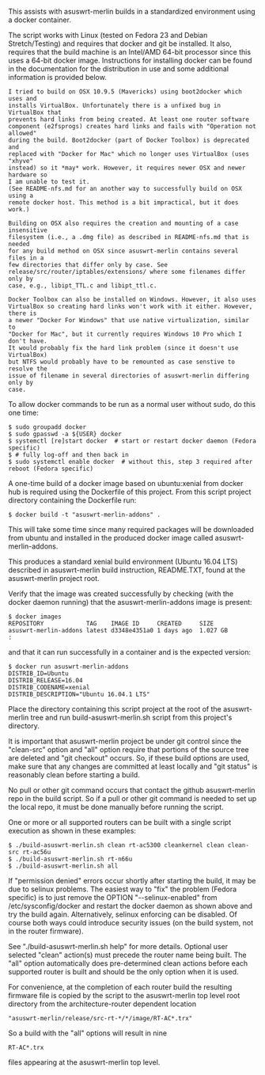 This assists with asuswrt-merlin builds in a standardized environment using
a docker container.

The script works with Linux (tested on Fedora 23 and Debian Stretch/Testing) and
requires that docker and git be installed. It also, requires that the build 
machine is an Intel/AMD 64-bit processor since this uses a 64-bit docker image.
Instructions for installing docker can be found in the documentation for the 
distribution in use and some additional information is provided below.
```
I tried to build on OSX 10.9.5 (Mavericks) using boot2docker which uses and
installs VirtualBox. Unfortunately there is a unfixed bug in VirtualBox that
prevents hard links from being created. At least one router software
component (e2fsprogs) creates hard links and fails with "Operation not allowed"
during the build. Boot2docker (part of Docker Toolbox) is deprecated and
replaced with "Docker for Mac" which no longer uses VirtualBox (uses "xhyve"
instead) so it *may* work. However, it requires newer OSX and newer hardware so
I am unable to test it.
(See README-nfs.md for an another way to successfully build on OSX using a
remote docker host. This method is a bit impractical, but it does work.)

Building on OSX also requires the creation and mounting of a case insensitive
filesystem (i.e., a .dmg file) as described in README-nfs.md that is needed
for any build method on OSX since asuswrt-merlin contains several files in a
few directories that differ only by case. See
release/src/router/iptables/extensions/ where some filenames differ only by
case, e.g., libipt_TTL.c and libipt_ttl.c.

Docker Toolbox can also be installed on Windows. However, it also uses
VirtualBox so creating hard links won't work with it either. However, there is
a newer "Docker For Windows" that use native virtualization, similar to
"Docker for Mac", but it currently requires Windows 10 Pro which I don't have.
It would probably fix the hard link problem (since it doesn't use VirtualBox)
but NTFS would probably have to be remounted as case senstive to resolve the
issue of filename in several directories of asuswrt-merlin differing only by
case.
```
To allow docker commands to be run as a normal user without sudo, do this one
time:
```
$ sudo groupadd docker
$ sudo gpasswd -a ${USER} docker
$ systemctl [re]start docker  # start or restart docker daemon (Fedora specific)
$ # fully log-off and then back in
$ sudo systemctl enable docker  # without this, step 3 required after reboot (Fedora specific)
```
A one-time build of a docker image based on ubuntu:xenial from
docker hub is required using the Dockerfile of this project. From this script 
project directory containing the Dockerfile run:
```
$ docker build -t "asuswrt-merlin-addons" .
```
This will take some time since many required packages will be downloaded from
ubuntu and installed in the produced docker image called asuswrt-merlin-addons.

This produces a standard xenial build environment (Ubuntu 16.04 LTS) described
in asuswrt-merlin build instruction, README.TXT, found at the asuswrt-merlin
project root.

Verify that the image was created successfully by checking (with the docker
daemon running) that the asuswrt-merlin-addons image is present:
```
$ docker images
REPOSITORY            TAG    IMAGE ID     CREATED     SIZE
asuswrt-merlin-addons latest d3348e4351a0 1 days ago  1.027 GB
:
```
and that it can run successfully in a container and is the expected version:
```
$ docker run asuswrt-merlin-addons
DISTRIB_ID=Ubuntu
DISTRIB_RELEASE=16.04
DISTRIB_CODENAME=xenial
DISTRIB_DESCRIPTION="Ubuntu 16.04.1 LTS"
```
Place the directory containing this script project at the root of the
asuswrt-merlin tree and run build-asuswrt-merlin.sh script from this project's
directory.

It is important that asuswrt-merlin project be under git control since the
"clean-src" option and "all" option require that portions of the source tree 
are deleted and "git checkout" occurs. So, if these build options are used, 
make sure that any changes are committed at least locally and "git status" is 
reasonably clean before starting a build. 

No pull or other git command occurs that contact the github asuswrt-merlin repo
in the build script. So if a pull or other git command is needed to set up the 
local repo, it must be done manually before running the script.

One or more or all supported routers can be built with a single script execution
as shown in these examples:
```
$ ./build-asuswrt-merlin.sh clean rt-ac5300 cleankernel clean clean-src rt-ac56u
$ ./build-asuswrt-merlin.sh rt-n66u
$ ./build-asuswrt-merlin.sh all
```
If "permission denied" errors occur shortly after starting the build, it may be 
due to selinux problems. The easiest way to "fix" the problem (Fedora specific)
is to just remove the OPTION "--selinux-enabled" from /etc/sysconfig/docker and 
restart the docker daemon as shown above and try the build again. Alternatively,
selinux enforcing can be disabled. Of course both ways could introduce security
issues (on the build system, not in the router firmware).

See "./build-asuswrt-merlin.sh help" for more details. Optional user selected
"clean" action(s) must precede the router name being built. The "all" option
automatically does pre-determined clean actions before each supported router
is built and should be the only option when it is used.

For convenience, at the completion of each router build the resulting firmware
file is copied by the script to the asuswrt-merlin top level root directory from 
the architecture-router dependent location 
```
"asuswrt-merlin/release/src-rt-*/*/image/RT-AC*.trx"
```
So a build with the "all" options will result in nine 
```
RT-AC*.trx
```
files appearing at the asuswrt-merlin top level.

